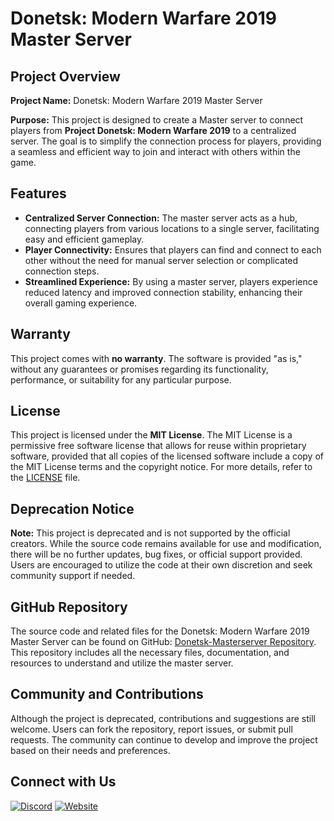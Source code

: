 # Donetsk: Modern Warfare 2019 Master Server

## Project Overview

**Project Name:** Donetsk: Modern Warfare 2019 Master Server

**Purpose:** This project is designed to create a Master server to connect players from **Project Donetsk: Modern Warfare 2019** to a centralized server. The goal is to simplify the connection process for players, providing a seamless and efficient way to join and interact with others within the game.

## Features

- **Centralized Server Connection:** The master server acts as a hub, connecting players from various locations to a single server, facilitating easy and efficient gameplay.
- **Player Connectivity:** Ensures that players can find and connect to each other without the need for manual server selection or complicated connection steps.
- **Streamlined Experience:** By using a master server, players experience reduced latency and improved connection stability, enhancing their overall gaming experience.

## Warranty

This project comes with **no warranty**. The software is provided "as is," without any guarantees or promises regarding its functionality, performance, or suitability for any particular purpose.

## License

This project is licensed under the **MIT License**. The MIT License is a permissive free software license that allows for reuse within proprietary software, provided that all copies of the licensed software include a copy of the MIT License terms and the copyright notice. For more details, refer to the [LICENSE](https://github.com/ProjectDonetsk/Donetsk-Masterserver/blob/main/LICENSE) file.

## Deprecation Notice

**Note:** This project is deprecated and is not supported by the official creators. While the source code remains available for use and modification, there will be no further updates, bug fixes, or official support provided. Users are encouraged to utilize the code at their own discretion and seek community support if needed.

## GitHub Repository

The source code and related files for the Donetsk: Modern Warfare 2019 Master Server can be found on GitHub: [Donetsk-Masterserver Repository](https://github.com/ProjectDonetsk/Donetsk-Masterserver). This repository includes all the necessary files, documentation, and resources to understand and utilize the master server.

## Community and Contributions

Although the project is deprecated, contributions and suggestions are still welcome. Users can fork the repository, report issues, or submit pull requests. The community can continue to develop and improve the project based on their needs and preferences.

## Connect with Us

[![Discord](https://img.shields.io/badge/Discord-7289DA?style=for-the-badge&logo=discord&logoColor=white)](https://discord.gg/banabyte)
[![Website](https://img.shields.io/badge/Website-1E90FF?style=for-the-badge&logo=internet-explorer&logoColor=white)](https://donetsk.live)

